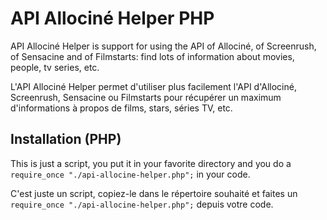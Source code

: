 API Allociné Helper PHP
=======================

API Allociné Helper is support for using the API of Allociné, of Screenrush, of Sensacine and of Filmstarts: find lots of information about movies, people, tv series, etc.

L'API Allociné Helper permet d'utiliser plus facilement l'API d'Allociné, Screenrush, Sensacine ou Filmstarts pour récupérer un maximum d'informations à propos de films, stars, séries TV, etc.

Installation (PHP)
------------------

This is just a script, you put it in your favorite directory and you do a `require_once "./api-allocine-helper.php";` in your code.

C'est juste un script, copiez-le dans le répertoire souhaité et faites un `require_once "./api-allocine-helper.php";` depuis votre code.

